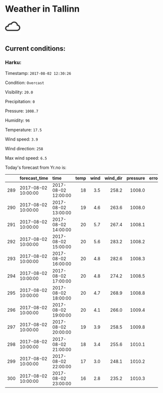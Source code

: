 # Weather in Tallinn 

<img src= 'images/cloud.png' width= '50' /> 

## Current conditions: 

### Harku: 

Timestamp: ``` 2017-08-02 12:30:26 ``` 

Condition: ``` Overcast ``` 

Visibility: ``` 20.0 ``` 

Precipitation: ``` 0 ``` 

Pressure: ``` 1008.7 ``` 

Humidity: ``` 96 ``` 

Temperature: ``` 17.5 ``` 

Wind speed: ``` 3.9 ``` 

Wind direction: ``` 258 ``` 

Max wind speed: ``` 6.5 ``` 


 Today's forecast from Yr.no is: 

|    |forecast_time       |time                | temp| wind| wind_dir| pressure| error_temp|
|:---|:-------------------|:-------------------|----:|----:|--------:|--------:|----------:|
|289 |2017-08-02 10:00:00 |2017-08-02 12:00:00 |   18|  3.5|    258.2|   1008.0|         NA|
|290 |2017-08-02 10:00:00 |2017-08-02 13:00:00 |   19|  4.6|    263.6|   1008.0|         NA|
|291 |2017-08-02 10:00:00 |2017-08-02 14:00:00 |   20|  5.7|    267.4|   1008.1|         NA|
|292 |2017-08-02 10:00:00 |2017-08-02 15:00:00 |   20|  5.6|    283.2|   1008.2|         NA|
|293 |2017-08-02 10:00:00 |2017-08-02 16:00:00 |   20|  4.8|    282.6|   1008.3|         NA|
|294 |2017-08-02 10:00:00 |2017-08-02 17:00:00 |   20|  4.8|    274.2|   1008.5|         NA|
|295 |2017-08-02 10:00:00 |2017-08-02 18:00:00 |   20|  4.7|    268.9|   1008.8|         NA|
|296 |2017-08-02 10:00:00 |2017-08-02 19:00:00 |   20|  4.1|    266.0|   1009.4|         NA|
|297 |2017-08-02 10:00:00 |2017-08-02 20:00:00 |   19|  3.9|    258.5|   1009.8|         NA|
|298 |2017-08-02 10:00:00 |2017-08-02 21:00:00 |   18|  3.4|    255.6|   1010.1|         NA|
|299 |2017-08-02 10:00:00 |2017-08-02 22:00:00 |   17|  3.0|    248.1|   1010.2|         NA|
|300 |2017-08-02 10:00:00 |2017-08-02 23:00:00 |   16|  2.8|    235.2|   1010.3|         NA|
